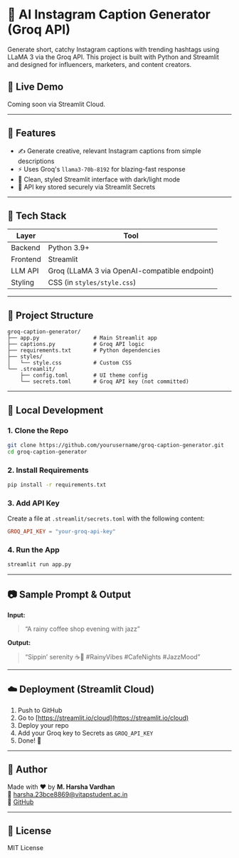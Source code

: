 # 📸 AI Instagram Caption Generator (Groq API)

Generate short, catchy Instagram captions with trending hashtags using LLaMA 3 via the Groq API. This project is built with Python and Streamlit and designed for influencers, marketers, and content creators.

## 🚀 Live Demo

Coming soon via Streamlit Cloud.

---

## 🔧 Features

- ✍️ Generate creative, relevant Instagram captions from simple descriptions  
- ⚡ Uses Groq's `llama3-70b-8192` for blazing-fast response  
- 🎨 Clean, styled Streamlit interface with dark/light mode  
- 🔐 API key stored securely via Streamlit Secrets  

---

## 🧱 Tech Stack

| Layer      | Tool                          |
|------------|-------------------------------|
| Backend    | Python 3.9+                    |
| Frontend   | Streamlit                     |
| LLM API    | Groq (LLaMA 3 via OpenAI-compatible endpoint) |
| Styling    | CSS (in `styles/style.css`)   |

---

## 📁 Project Structure

```
groq-caption-generator/
├── app.py                 # Main Streamlit app
├── captions.py            # Groq API logic
├── requirements.txt       # Python dependencies
├── styles/
│   └── style.css          # Custom CSS
└── .streamlit/
    ├── config.toml        # UI theme config
    └── secrets.toml       # Groq API key (not committed)
```

---

## 🧪 Local Development

### 1. Clone the Repo

```bash
git clone https://github.com/yourusername/groq-caption-generator.git
cd groq-caption-generator
```

### 2. Install Requirements

```bash
pip install -r requirements.txt
```

### 3. Add API Key

Create a file at `.streamlit/secrets.toml` with the following content:

```toml
GROQ_API_KEY = "your-groq-api-key"
```

### 4. Run the App

```bash
streamlit run app.py
```

---

## 📷 Sample Prompt & Output

**Input:**  
> “A rainy coffee shop evening with jazz”

**Output:**  
> “Sippin’ serenity ☕🎷 #RainyVibes #CafeNights #JazzMood”

---

## ☁️ Deployment (Streamlit Cloud)

1. Push to GitHub  
2. Go to [https://streamlit.io/cloud](https://streamlit.io/cloud)  
3. Deploy your repo  
4. Add your Groq key to Secrets as `GROQ_API_KEY`  
5. Done! 🎉

---

## 🧙 Author

Made with ❤️ by **M. Harsha Vardhan**  
📧 harsha.23bce8869@vitapstudent.ac.in  
🔗 [GitHub](https://github.com/Harsha8V)

---

## 📄 License

MIT License